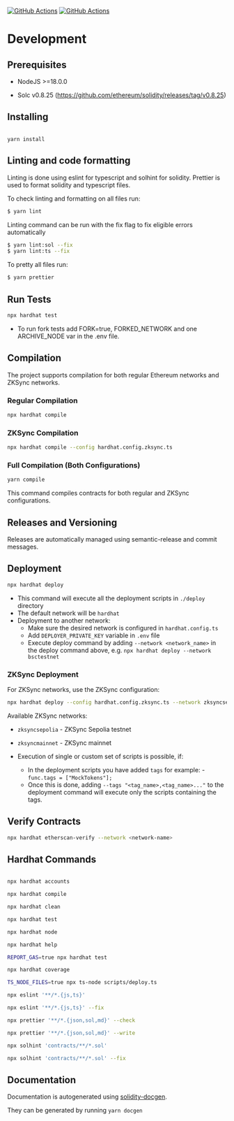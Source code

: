 [![GitHub Actions](https://github.com/VenusProtocol/guardian/actions/workflows/cd.yaml/badge.svg)](https://github.com/VenusProtocol/guardian/actions/workflows/cd.yaml) [![GitHub Actions](https://github.com/VenusProtocol/guardian/actions/workflows/ci.yaml/badge.svg)](https://github.com/VenusProtocol/guardian/actions/workflows/ci.yaml)

# Development

## Prerequisites

- NodeJS >=18.0.0

- Solc v0.8.25 (https://github.com/ethereum/solidity/releases/tag/v0.8.25)

## Installing

```

yarn install

```

## Linting and code formatting

Linting is done using eslint for typescript and solhint for solidity. Prettier is used to format solidity and typescript files.

To check linting and formatting on all files run:

```sh
$ yarn lint
```

Linting command can be run with the fix flag to fix eligible errors automatically

```sh
$ yarn lint:sol --fix
$ yarn lint:ts --fix
```

To pretty all files run:

```sh
$ yarn prettier
```

## Run Tests

```sh
npx hardhat test
```

- To run fork tests add FORK=true, FORKED_NETWORK and one ARCHIVE_NODE var in the .env file.

## Compilation

The project supports compilation for both regular Ethereum networks and ZKSync networks.

### Regular Compilation

```sh
npx hardhat compile
```

### ZKSync Compilation

```sh
npx hardhat compile --config hardhat.config.zksync.ts
```

### Full Compilation (Both Configurations)

```sh
yarn compile
```

This command compiles contracts for both regular and ZKSync configurations.

## Releases and Versioning

Releases are automatically managed using semantic-release and commit messages.

## Deployment

```sh
npx hardhat deploy
```

- This command will execute all the deployment scripts in `./deploy` directory
- The default network will be `hardhat`
- Deployment to another network:
  - Make sure the desired network is configured in `hardhat.config.ts`
  - Add `DEPLOYER_PRIVATE_KEY` variable in `.env` file
  - Execute deploy command by adding `--network <network_name>` in the deploy command above, e.g. `npx hardhat deploy --network bsctestnet`

### ZKSync Deployment

For ZKSync networks, use the ZKSync configuration:

```sh
npx hardhat deploy --config hardhat.config.zksync.ts --network zksyncsepolia
```

Available ZKSync networks:
- `zksyncsepolia` - ZKSync Sepolia testnet
- `zksyncmainnet` - ZKSync mainnet

- Execution of single or custom set of scripts is possible, if:
  - In the deployment scripts you have added `tags` for example: - `func.tags = ["MockTokens"];`
  - Once this is done, adding `--tags "<tag_name>,<tag_name>..."` to the deployment command will execute only the scripts containing the tags.

## Verify Contracts

```sh
npx hardhat etherscan-verify --network <network-name>
```

## Hardhat Commands

```sh

npx hardhat accounts

npx hardhat compile

npx hardhat clean

npx hardhat test

npx hardhat node

npx hardhat help

REPORT_GAS=true npx hardhat test

npx hardhat coverage

TS_NODE_FILES=true npx ts-node scripts/deploy.ts

npx eslint '**/*.{js,ts}'

npx eslint '**/*.{js,ts}' --fix

npx prettier '**/*.{json,sol,md}' --check

npx prettier '**/*.{json,sol,md}' --write

npx solhint 'contracts/**/*.sol'

npx solhint 'contracts/**/*.sol' --fix

```

## Documentation

Documentation is autogenerated using [solidity-docgen](https://github.com/OpenZeppelin/solidity-docgen).

They can be generated by running `yarn docgen`
